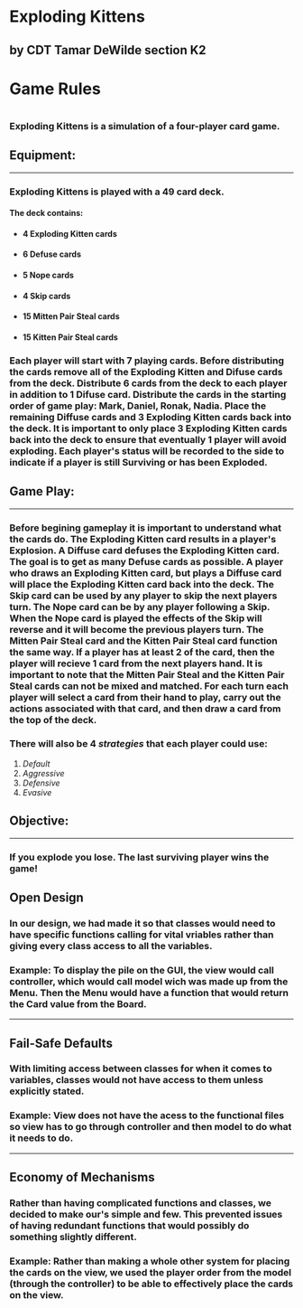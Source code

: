 # Exploding Kittens

## by CDT Tamar DeWilde section K2

# Game Rules
#
### Exploding Kittens is a simulation of a four-player card game.


## Equipment: 
-----
### Exploding Kittens is played with a 49 card deck. 

#### The deck contains:
- #### 4 **Exploding Kitten cards**
- #### 6 **Defuse cards**
- #### 5 **Nope cards**
- #### 4 **Skip cards**
- #### 15 **Mitten Pair Steal cards**
- #### 15 **Kitten Pair Steal cards**
### Each player will start with 7 playing cards. Before distributing the cards remove all of the **Exploding Kitten** and **Difuse cards** from the deck. Distribute 6 cards from the deck to each player in addition to 1 **Difuse card**. Distribute the cards in the starting order of game play: Mark, Daniel, Ronak, Nadia. Place the remaining **Diffuse cards** and 3 **Exploding Kitten cards** back into the deck. It is important to only place 3 **Exploding Kitten** cards back into the deck to ensure that eventually 1 player will avoid exploding. Each player's status will be recorded to the side to indicate if a player is still Surviving or has been Exploded. 

## Game Play:
-----
### Before begining gameplay it is important to understand what the cards do. The **Exploding Kitten card** results in a player's Explosion. A **Diffuse card** defuses the **Exploding Kitten card**. The goal is to get as many **Defuse cards** as possible. A player who draws an **Exploding Kitten card**, but plays a **Diffuse card** will place the **Exploding Kitten card** back into the deck. The **Skip card** can be used by any player to skip the next players turn. The **Nope card** can be by any player following a **Skip**. When the **Nope card** is played the effects of the **Skip** will reverse and it will become the previous players turn. The **Mitten Pair Steal card** and the **Kitten Pair Steal card function** the same way. If a player has at least 2 of the card, then the player will recieve 1 card from the next players hand. It is important to note that the **Mitten Pair Steal** and the **Kitten Pair Steal cards** can not be mixed and matched. For each turn each player will select a card from their hand to play, carry out the actions associated with that card, and then draw a card from the top of the deck. 

### There will also be 4 _strategies_ that each player could use:
1. *Default*
2. *Aggressive*
3. *Defensive*
4. *Evasive*


## Objective:
-----
### If you explode you lose. The last surviving player wins the game!

## Open Design
### In our design, we had made it so that classes would need to have specific functions calling for vital vriables rather than giving every class access to all the variables. 

### Example: To display the pile on the GUI, the view would call controller, which would call model wich was made up from the Menu. Then the Menu would have a function that would return the Card value from the Board.
______________

## Fail-Safe Defaults
### With limiting access between classes for when it comes to variables, classes would not have access to them unless explicitly stated.

### Example: View does not have the acess to the functional files so view has to go through controller and then model to do what it needs to do. 

______________

## Economy of Mechanisms
### Rather than having complicated functions and classes, we decided to make our's simple and few. This prevented issues of having redundant functions that would possibly do something slightly different.

### Example: Rather than making a whole other system for placing the cards on the view, we used the player order from the model (through the controller) to be able to effectively place the cards on the view. 

